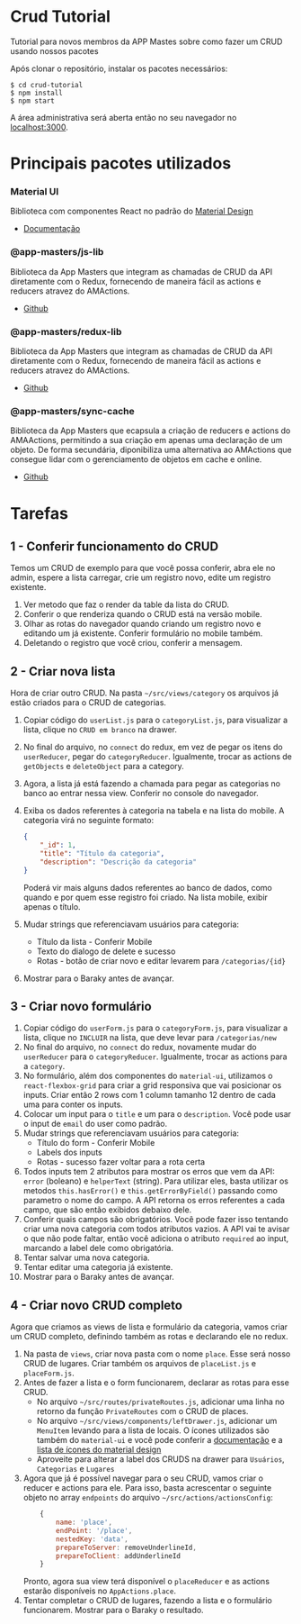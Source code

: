 # Crud Tutorial
Tutorial para novos membros da APP Mastes sobre como fazer um CRUD usando nossos pacotes

Após clonar o repositório, instalar os pacotes necessários:
```
$ cd crud-tutorial
$ npm install
$ npm start
```
A área administrativa será aberta então no seu navegador no [localhost:3000](http://localhost:3000).

# Principais pacotes utilizados

### Material UI
Biblioteca com componentes React no padrão do [Material Design](https://material.io/)
- [Documentação](https://material-ui.com/)

### @app-masters/js-lib
Biblioteca da App Masters que integram as chamadas de CRUD da API diretamente com o Redux, fornecendo de maneira fácil as actions e reducers atravez do AMActions.
- [Github](https://github.com/app-masters/redux-lib)

### @app-masters/redux-lib
Biblioteca da App Masters que integram as chamadas de CRUD da API diretamente com o Redux, fornecendo de maneira fácil as actions e reducers atravez do AMActions.
- [Github](https://github.com/app-masters/redux-lib)

### @app-masters/sync-cache
Biblioteca da App Masters que ecapsula a criação de reducers e actions do AMAActions, permitindo a sua criação em apenas uma declaração de um objeto.
De forma secundária, diponibiliza uma alternativa ao AMActions que consegue lidar com o gerenciamento de objetos em cache e online.
- [Github](https://github.com/app-masters/sync-cache)


# Tarefas

## 1 - Conferir funcionamento do CRUD

Temos um CRUD de exemplo para que você possa conferir, abra ele no admin, espere a lista carregar, crie um registro novo, edite um registro existente.

1. Ver metodo que faz o render da table da lista do CRUD.
1. Conferir o que renderiza quando o CRUD está na versão mobile.
1. Olhar as rotas do navegador quando criando um registro novo e editando um já existente. Conferir formulário no mobile também.
1. Deletando o registro que você criou, conferir a mensagem.

## 2 - Criar nova lista

Hora de criar outro CRUD. Na pasta `~/src/views/category` os arquivos já estão criados para o CRUD de categorias.

1. Copiar código do `userList.js` para o `categoryList.js`, para visualizar a lista, clique no `CRUD em branco` na drawer.
1. No final do arquivo, no `connect` do redux, em vez de pegar os itens do `userReducer`, pegar do `categoryReducer`.
Igualmente, trocar as actions de `getObjects` e `deleteObject` para a category.
1. Agora, a lista já está fazendo a chamada para pegar as categorias no banco ao entrar nessa view. Conferir no console do navegador.
1. Exiba os dados referentes à categoria na tabela e na lista do mobile. A categoria virá no seguinte formato:
    ```json
    {
        "_id": 1,
        "title": "Título da categoria",
        "description": "Descrição da categoria"
    }
    ``` 
    Poderá vir mais alguns dados referentes ao banco de dados, como quando e por quem esse registro foi criado. Na lista mobile, exibir apenas o título.
    
1. Mudar strings que referenciavam usuários para categoria:
    - Título da lista - Conferir Mobile
    - Texto do dialogo de delete e sucesso
    - Rotas - botão de criar novo e editar levarem para `/categorias/{id}`

1. Mostrar para o Baraky antes de avançar.

## 3 - Criar novo formulário

1. Copiar código do `userForm.js` para o `categoryForm.js`, para visualizar a lista, clique no `INCLUIR` na lista, que deve levar para `/categorias/new`
1. No final do arquivo, no `connect` do redux, novamente mudar do `userReducer` para o `categoryReducer`.
Igualmente, trocar as actions para a `category`.
1. No formulário, além dos componentes do `material-ui`, utilizamos o `react-flexbox-grid` para criar a grid responsiva que vai posicionar os inputs.
Criar então 2 rows com 1 column tamanho 12 dentro de cada uma para conter os inputs.
1. Colocar um input para o `title` e um para o `description`. Você pode usar o input de `email` do user como padrão.
1. Mudar strings que referenciavam usuários para categoria:
    - Título do form - Conferir Mobile
    - Labels dos inputs
    - Rotas - sucesso fazer voltar para a rota certa
1. Todos inputs tem 2 atributos para mostrar os erros que vem da API: `error` (boleano) e `helperText` (string).
Para utilizar eles, basta utilizar os metodos `this.hasError()` e `this.getErrorByField()` passando como parametro o nome do campo. A API retorna os erros referentes a cada campo, que são então exibidos debaixo dele.
1. Conferir quais campos são obrigatórios. Você pode fazer isso tentando criar uma nova categoria com todos atributos vazios. A API vai te avisar o que não pode faltar, então você adiciona o atributo `required` ao input, marcando a label dele como obrigatória.
1. Tentar salvar uma nova categoria.
1. Tentar editar uma categoria já existente.
1. Mostrar para o Baraky antes de avançar.

## 4 - Criar novo CRUD completo

Agora que criamos as views de lista e formulário da categoria, vamos criar um CRUD completo, definindo também as rotas e declarando ele no redux.

1. Na pasta de `views`, criar nova pasta com o nome `place`. Esse será nosso CRUD de lugares. Criar também os arquivos de `placeList.js` e `placeForm.js`.
1. Antes de fazer a lista e o form funcionarem, declarar as rotas para esse CRUD.
    - No arquivo `~/src/routes/privateRoutes.js`, adicionar uma linha no retorno da função `PrivateRoutes` com o CRUD de places.
    - No arquivo `~/src/views/components/leftDrawer.js`, adicionar um `MenuItem` levando para a lista de locais. O ícones utilizados são também do `material-ui` e você pode conferir a [documentação](https://material-ui.com/style/icons/#icons) e a [lista de ícones do material design](https://material.io/tools/icons/?style=baseline)
    - Aproveite para alterar a label dos CRUDS na drawer para `Usuários`, `Categorias` e `Lugares`
1. Agora que já é possível navegar para o seu CRUD, vamos criar o reducer e actions para ele. Para isso, basta acrescentar o seguinte objeto no array `endpoints` do arquivo `~/src/actions/actionsConfig`:
    ```javascript
        {
            name: 'place',
            endPoint: '/place',
            nestedKey: 'data',
            prepareToServer: removeUnderlineId,
            prepareToClient: addUnderlineId
        }
    ``` 
    Pronto, agora sua view terá disponível o `placeReducer` e as actions estarão disponíveis no `AppActions.place`.
1. Tentar completar o CRUD de lugares, fazendo a lista e o formulário funcionarem. Mostrar para o Baraky o resultado.
